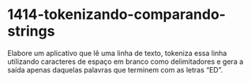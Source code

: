 # 1414-tokenizando-comparando-strings
 Elabore um aplicativo que lê uma linha de texto, tokeniza essa linha utilizando caracteres de espaço em branco como delimitadores e gera a saída apenas daquelas palavras que terminem com as letras “ED”.
